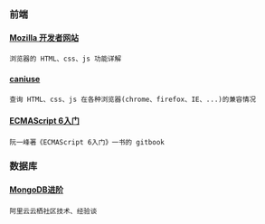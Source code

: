 ﻿### 前端
#### [Mozilla 开发者网站](https://developer.mozilla.org/zh-CN/)
    浏览器的 HTML、css、js 功能详解
#### [caniuse](http://caniuse.com/)
    查询 HTML、css、js 在各种浏览器(chrome、firefox、IE、...)的兼容情况
#### [ECMAScript 6入门](http://caibaojian.com/es6/README_about.html)
	阮一峰著《ECMAScript 6入门》一书的 gitbook
#### 

### 数据库
#### [MongoDB进阶](https://zhuanlan.zhihu.com/p/30377426)
	阿里云云栖社区技术、经验谈
